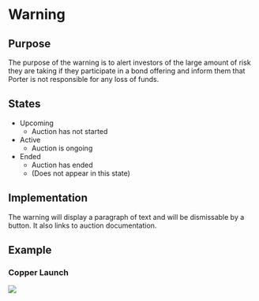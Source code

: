 # Warning

## Purpose

The purpose of the warning is to alert investors of the large amount of risk they are taking if they participate in a bond offering and inform them that Porter is not responsible for any loss of funds.

## States

* Upcoming
  * Auction has not started
* Active
  * Auction is ongoing
* Ended
  * Auction has ended
  * (Does not appear in this state)

## Implementation

The warning will display a paragraph of text and will be dismissable by a button. It also links to auction documentation.

## Example

### Copper Launch

![](../../../../../spec/assets/copper/warning.png)
